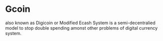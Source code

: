 # Gcoin
also known as Digicoin or Modified Ecash System is a semi-decentralied model to stop double spending amonst other problems of digital currency system.
